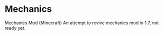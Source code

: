 Mechanics
=========

Mechanics Mod (Minecraft)
An attempt to revive mechanics mod in 1.7, not ready yet.
